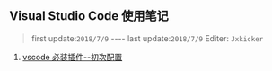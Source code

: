 Visual Studio Code 使用笔记
----
> first update:`2018/7/9` ---- last update:`2018/7/9`   Editer: `Jxkicker` <br/>

1. [vscode 必装插件--初次配置](https://github.com/kickgod/Md-Linux/blob/master/vscode/First_Configuration.md)
  
